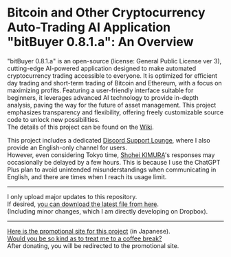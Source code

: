 # Bitcoin and Other Cryptocurrency Auto-Trading AI Application "bitBuyer 0.8.1.a": An Overview
"bitBuyer 0.8.1.a" is an open-source (license: General Public License ver 3), cutting-edge AI-powered application designed to make automated cryptocurrency trading accessible to everyone. It is optimized for efficient day trading and short-term trading of Bitcoin and Ethereum, with a focus on maximizing profits. Featuring a user-friendly interface suitable for beginners, it leverages advanced AI technology to provide in-depth analysis, paving the way for the future of asset management. This project emphasizes transparency and flexibility, offering freely customizable source code to unlock new possibilities.<br>
The details of this project can be found on the [Wiki](https://github.com/ShoheiKIMURA389/The-Cryptocurrency-Auto-Trading-Application-bitBuyer-0.8.1.a/wiki).

This project includes a dedicated [Discord Support Lounge](https://discord.gg/Gt2u4ptjGD), where I also provide an English-only channel for users.<br>
However, even considering Tokyo time, [Shohei KIMURA](https://share.evernote.com/note/13987e43-d704-0046-8e37-595bdb942672)'s responses may occasionally be delayed by a few hours. This is because I use the ChatGPT Plus plan to avoid unintended misunderstandings when communicating in English, and there are times when I reach its usage limit.<hr>
I only upload major updates to this repository.<br>
If desired, [you can download the latest file from here](https://www.dropbox.com/scl/fi/cmsxiwgsfurcwrqjkceoy/bitBuyer.py?rlkey=5juwrwnvvppyu097oq7r0ldvh&e=1&dl=0).<br>
(Including minor changes, which I am directly developing on Dropbox).<hr>
[Here is the promotional site for this project](https://bitbuyer.dev) (in Japanese).<br>
[Would you be so kind as to treat me to a coffee break?](https://www.paypal.com/ncp/payment/94AVNEYF53NCA)<br>
After donating, you will be redirected to the promotional site.

